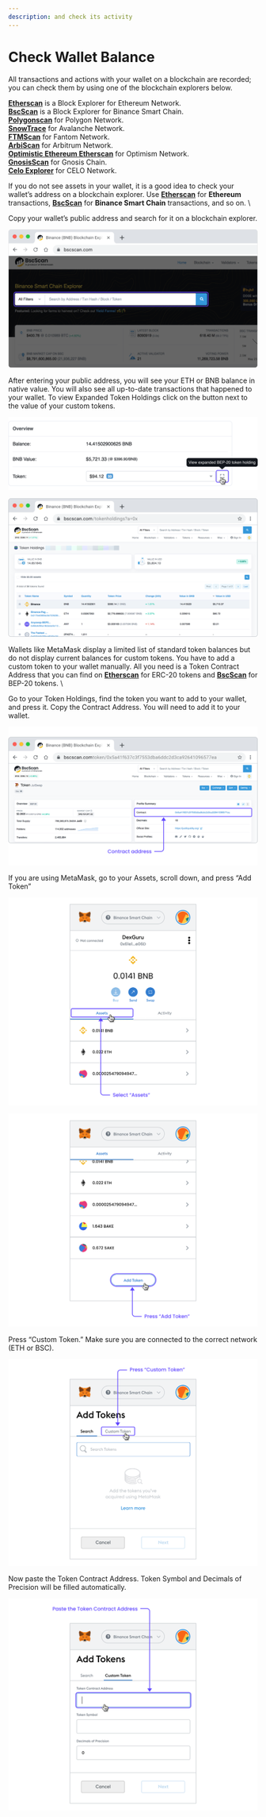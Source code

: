 ```yaml
---
description: and check its activity
---
```


# Check Wallet Balance

All transactions and actions with your wallet on a blockchain are recorded; you can check them by using one of the blockchain explorers below.&#x20;

[**Etherscan**](https://etherscan.io/) is a Block Explorer for Ethereum Network. \
[**BscScan**](https://bscscan.com/) is a Block Explorer for Binance Smart Chain. \
[**Polygonscan**](https://polygonscan.com/) for Polygon Network. \
[**SnowTrace**](https://snowtrace.io/) for Avalanche Network. \
[**FTMScan**](https://ftmscan.com/) for Fantom Network. \
[**ArbiScan**](https://arbiscan.io/) for Arbitrum Network. \
[**Optimistic Ethereum Etherscan**](https://optimistic.etherscan.io/) for Optimism Network. \
[**GnosisScan**](https://gnosisscan.io/) for Gnosis Chain. \
[**Celo Explorer**](https://explorer.celo.org/) for CELO Network.

If you do not see assets in your wallet, it is a good idea to check your wallet’s address on a blockchain explorer. Use [**Etherscan**](https://etherscan.io/) for **Ethereum** transactions, [**BscScan**](https://bscscan.com/) for **Binance Smart Chain** transactions, and so on.  \


Copy your wallet’s public address and search for it on a blockchain explorer.

![](<../.gitbook/assets/001 (1) (1).png>)



After entering your public address, you will see your ETH or BNB balance in native value. You will also see all up-to-date transactions that happened to your wallet. To view Expanded Token Holdings click on the button next to the value of your custom tokens.

![](<../.gitbook/assets/002 (1).png>)

![](<../.gitbook/assets/003 (1) (1).png>)



Wallets like MetaMask display a limited list of standard token balances but do not display current balances for custom tokens. You have to add a custom token to your wallet manually. All you need is a Token Contract Address that you can find on [**Etherscan**](https://etherscan.io/) for ERC-20 tokens and [**BscScan**](https://bscscan.com/) for BEP-20 tokens. \


Go to your Token Holdings, find the token you want to add to your wallet, and press it. Copy the Contract Address. You will need to add it to your wallet.

![](<../.gitbook/assets/004 (1) (1).png>)



If you are using MetaMask, go to your Assets, scroll down, and press “Add Token”

![](<../.gitbook/assets/005 (1).png>)

![](<../.gitbook/assets/006 (1) (1).png>)

Press “Custom Token.” Make sure you are connected to the correct network (ETH or BSC).

![](<../.gitbook/assets/007 (1).png>)



Now paste the Token Contract Address. Token Symbol and Decimals of Precision will be filled automatically.

![](../.gitbook/assets/008.png)
